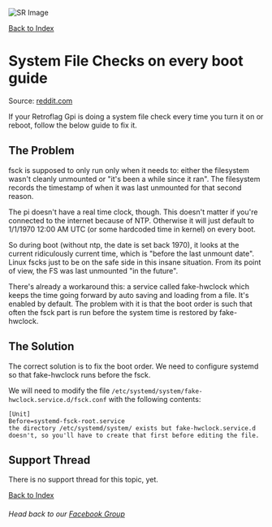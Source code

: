 ![SR Image](https://sinisterspatula.github.io/SuperRetropieGuides/images/SRimage-short.jpg)

[Back to Index](https://sinisterspatula.github.io/SuperRetropieGuides/)

# System File Checks on every boot guide
Source: [reddit.com](https://www.reddit.com/r/RetroPie/comments/bzin0l/gpi_case_performing_disk_check_each_boot/)

If your Retroflag Gpi is doing a system file check every time you turn it on or reboot, follow the below guide to fix it.

## The Problem

fsck is supposed to only run only when it needs to: either the filesystem wasn't cleanly unmounted or "it's been a while since it ran". The filesystem records the timestamp of when it was last unmounted for that second reason.

The pi doesn't have a real time clock, though. This doesn't matter if you're connected to the internet because of NTP. Otherwise it will just default to 1/1/1970 12:00 AM UTC (or some hardcoded time in kernel) on every boot.

So during boot (without ntp, the date is set back 1970), it looks at the current ridiculously current time, which is "before the last unmount date". Linux fscks just to be on the safe side in this insane situation. From its point of view, the FS was last unmounted "in the future".

There's already a workaround this: a service called fake-hwclock which keeps the time going forward by auto saving and loading from a file. It's enabled by default. The problem with it is that the boot order is such that often the fsck part is run before the system time is restored by fake-hwclock.


## The Solution

The correct solution is to fix the boot order. We need to configure systemd so that fake-hwclock runs before the fsck.

We will need to modify the file `/etc/systemd/system/fake-hwclock.service.d/fsck.conf` with the following contents:

```
[Unit]
Before=systemd-fsck-root.service
the directory /etc/systemd/system/ exists but fake-hwclock.service.d doesn't, so you'll have to create that first before editing the file.
```


## Support Thread
There is no support thread for this topic, yet.

[Back to Index](https://sinisterspatula.github.io/SuperRetropieGuides/)

###### Head back to our [Facebook Group](https://www.facebook.com/groups/SuperRetroPie/)
